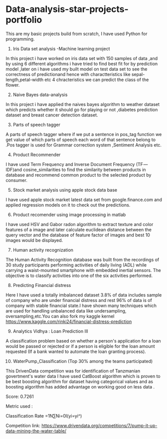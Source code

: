 # Data-analysis-star-projects-portfolio
This are my basic projects build from scratch, I have used Python for programming.

1) Iris Data set analysis -Machine learning project

 In this project i have worked on iris data set with 150 samples of data ,and by using 6 different algorithms i have tried to find best fit for by prediction model ,later on i have used my built model on test data set to see the correctness of predictionand hence with charactteristics like sepal-length,petal-width etc 4 chracteristics we can predict the class of the flower.
 
2) Naive Bayes data-analysis

In this project i have applied the naives bayes algorithm to weather dataset which predicts whether it should go for playing or not ,diabetes prediction dataset and breast cancer detection dataset.

3) Parts of speech tagger

A parts of speech tagger where if we put a sentence in pos_tag function we get value of which parts of speech each word of that sentence belong to .Pos tagger is used for Grammar correction system ,Sentiment Analysis etc.

4) Product Recommender

I have used Term Frequency and Inverse Document Frequency (TF — IDF)and cosine_similarities to find the similarity between products in database and recommend common product to the selected product by consumer.

5) Stock market analysis using apple stock data  base

I have used apple stock market latest data set from google.finance.com and applied regression models on it to check out the predictions.

6) Product recomender using image processing in matlab

I have used HSV and Gabor radon algorithm to extract texture and color features of a image and later calculate euclidean distance between the query vector and the database of feature factor of images and best 10 images would be displayed.

7) Human activity recognization 

The Human Activity Recognition database was built from the recordings of 30 study participants performing activities of daily living (ADL) while carrying a waist-mounted smartphone with embedded inertial sensors. The objective is to classify activities into one of the six activities performed.

8) Predicting Financial distress

Here I  have used a totally imbalanced dataset 3.8% of data includes sample of company who are under financial distress and rest 96% of data is of company with stable financial state.I have shown many techniques which are used for handling unbalanced data like undersampling, oversampling,etc.You can also fork my kaggle kernel https://www.kaggle.com/rinki24/financial-distress-prediction

9) Analytics Vidhya : Loan Prediction III

A classification problem based on whether a person's application for a loan would be passed or rejected or if a person is eligible for the loan amount requested (If a bank wanted to automate the loan granting process).

10) WaterPump_Classification (Top 30% among the teams participated)

This DrivenData competition was for identification of Tanzmanian govertment's water data 
I have used CatBoost algorithm which is proven to be best boosting algorithm for dataset having categorical values and as boosting algorithm has added advantage on working good on less data .

Score: 0.7261

Metric used :

Classification Rate =1N∑Ni=0I(yi=yi^)

Competition link: https://www.drivendata.org/competitions/7/pump-it-up-data-mining-the-water-table/

